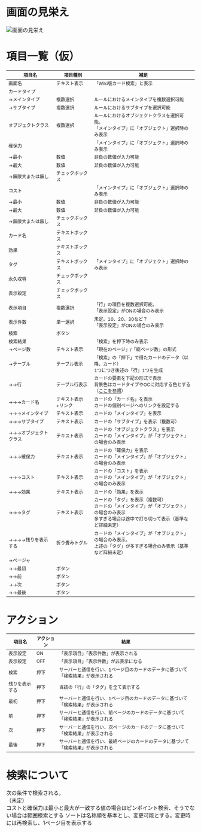 # 画面の見栄え
![画面の見栄え](https://user-images.githubusercontent.com/30919974/107120466-26013900-68d1-11eb-96e3-2b0c709c0c48.png)
# 項目一覧（仮）
|  項目名  |  項目種別  |  補足  |
| ---- | ---- | ---- |
|  画面名  |  テキスト表示  |  「Wiki版カード検索」と表示  |
|  カードタイプ |
|  →メインタイプ  |  複数選択  |  ルールにおけるメインタイプを複数選択可能  |
|  →サブタイプ  |  複数選択  |  ルールにおけるサブタイプを選択可能  |
|  オブジェクトクラス  |  複数選択  |  ルールにおけるオブジェクトクラスを選択可能。<br>「メインタイプ」に「オブジェクト」選択時のみ表示  |
|  確保力  |    |  「メインタイプ」に「オブジェクト」選択時のみ表示  |
|  →最小  |  数値  |  非負の数値が入力可能  |
|  →最大  |  数値  |  非負の数値が入力可能  |
|  →無限大または無し  |  チェックボックス  |    |
|  コスト  |    |  「メインタイプ」に「オブジェクト」選択時のみ表示  |
|  →最小  |  数値  |  非負の数値が入力可能  |
|  →最大  |  数値  |  非負の数値が入力可能  |
|  →無限大または無し  |  チェックボックス  |    |
|  カード名  |  テキストボックス  |    |
|  効果  |  テキストボックス  |    |
|  タグ  |  テキストボックス  |  「メインタイプ」に「オブジェクト」選択時のみ表示  |
|  永久収容  |  チェックボックス  |    |
|  表示設定  |  チェックボックス  |    |
|  表示項目  |  複数選択  |  「行」の項目を複数選択可能。<br>「表示設定」がONの場合のみ表示  |
|  表示件数  |  単一選択  |  未定。10、20、30など？<br>「表示設定」がONの場合のみ表示  |
|  検索  |  ボタン  |    |
|  検索結果  |    |  「検索」を押下時のみ表示  |
|  →ページ数  |  テキスト表示  |  「現在のページ」/「総ページ数」の形式  |
|  →テーブル  |  テーブル表示  |  「検索」の「押下」で得たカードのデータ（以降、カード）<br>1つにつき後述の「行」1つを生成  |
|  →→行  |  テーブル行表示  |  カードの要素を下記の形式で表示<br>背景色はカードタイプやOCに対応する色とする（[ここを参照](https://github.com/scp-tcg-jp-j/architecture/discussions/2#discussioncomment-349022)）  |
|  →→→カード名  |  テキスト表示+リンク  |  カードの「カード名」を表示<br>カードの個別ページへのリンクを設定する  |
|  →→→メインタイプ  |  テキスト表示  |  カードの「メインタイプ」を表示  |
|  →→→サブタイプ  |  テキスト表示  |  カードの「サブタイプ」を表示（複数可）  |
|  →→→オブジェクトクラス  |  テキスト表示  |  カードの「オブジェクトクラス」を表示<br>カードの「メインタイプ」が「オブジェクト」の場合のみ表示  |
|  →→→確保力  |  テキスト表示  |  カードの「確保力」を表示<br>カードの「メインタイプ」が「オブジェクト」の場合のみ表示  |
|  →→→コスト  |  テキスト表示  |  カードの「コスト」を表示<br>カードの「メインタイプ」が「オブジェクト」の場合のみ表示  |
|  →→→効果  |  テキスト表示  |  カードの「効果」を表示  |
|  →→→タグ  |  テキスト表示  |  カードの「タグ」を表示（複数可）<br>カードの「メインタイプ」が「オブジェクト」の場合のみ表示<br>多すぎる場合は途中で打ち切って表示（基準など詳細未定）  |
|  →→→→残りを表示する  |  折り畳みトグル  |  カードの「メインタイプ」が「オブジェクト」の場合のみ表示。<br>上述の「タグ」が多すぎる場合のみ表示（基準など詳細未定）  |
|  →ページャ  |    |    |
|  →→最初  |  ボタン  |    |
|  →→前  |  ボタン  |    |
|  →→次  |  ボタン  |    |
|  →→最後  |  ボタン  |    |
# アクション
|  項目名  |  アクション  |  結果  |
| ---- | ---- | ---- |
|  表示設定  |  ON  | 「表示項目」「表示件数」が表示される |
|  表示設定  |  OFF | 「表示項目」「表示件数」が非表示になる |
|  検索  |  押下  |  サーバーと通信を行い、1ページ目のカードのデータに基づいて「検索結果」が表示される  |
|  残りを表示する  |  押下  |  当該の「行」の「タグ」を全て表示する  |
|  最初  |  押下  |  サーバーと通信を行い、1ページ目のカードのデータに基づいて「検索結果」が表示される  |
|  前  |  押下  |  サーバーと通信を行い、前ページのカードのデータに基づいて「検索結果」が表示される  |
|  次  |  押下  |  サーバーと通信を行い、次ページのカードのデータに基づいて「検索結果」が表示される  |
|  最後  |  押下  |  サーバーと通信を行い、最終ページのカードのデータに基づいて「検索結果」が表示される  |

# 検索について
次の条件で検索される。  
（未定）  
コストと確保力は最小と最大が一致する値の場合はピンポイント検索、そうでない場合は範囲検索とする
ソートは名称順を基本とし、変更可能とする。変更時には再検索し、1ページ目を表示する  

<style>
table, th, td {
    font-size: 12px;
}
</style>